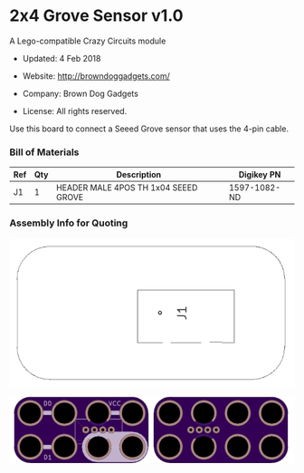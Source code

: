 <!--- start title --->
# 2x4 Grove Sensor v1.0
A Lego-compatible Crazy Circuits module

- Updated: 4 Feb 2018

- Website: http://browndoggadgets.com/
- Company: Brown Dog Gadgets
- License: All rights reserved.
<!--- end title --->

Use this board to connect a Seeed Grove sensor that uses the 4-pin cable.  

<!--- bom start --->
### Bill of Materials

|Ref|Qty|Description|Digikey PN|
|---|---|-----------|------|
|J1|1|HEADER MALE 4POS TH 1x04 SEEED GROVE|1597-1082-ND|


<!--- bom end --->
<!--- assy start --->
### Assembly Info for Quoting

<!--- assy end --->
![Assembly Diagram](assembly.png)

![Gerber Preview](preview.png)

